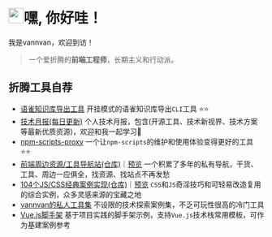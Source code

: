 <h1 align="left"><img src="https://raw.githubusercontent.com/iampavangandhi/iampavangandhi/master/gifs/Hi.gif" width="30px">嘿, 你好哇！</h1>

我是vannvan，欢迎到访！
> 一个爱折腾的<b>前端工程师</b>，长期主义和行动派。

## 折腾工具自荐

- [语雀知识库导出工具](https://github.com/vannvan/yuque-tools) 开挂模式的语雀知识库导出`CLI`工具  ⭐️⭐️
- [技术月报(每日更新)](https://github.com/vannvan/knowledge-garden/tree/master/Iteration/%E6%8A%80%E6%9C%AF%E6%9C%88%E6%8A%A5) 个人技术月报，包含(开源工具、技术新视界、技术方案等最新优质资源)，欢迎和我一起学习👀
- [npm-scripts-proxy](https://github.com/vannvan/npm-scripts-proxy) 一个让`npm-scripts`的维护和使用体验变得更好的工具 ⭐️⭐️
- [前端周边资源/工具导航站(仓库)](https://github.com/vannvan/adoerww/tree/master/nav-refactor)｜[预览](https://wwnav.netlify.app/) 一个积累了多年的私有导航，干货、工具、周边一应俱全，找资源、找站点不再发愁  
- [104个JS/CSS经典案例实现(仓库)](https://github.com/vannvan/web-explore-demo)｜[预览](https://vannvan.github.io/web-explore-demo/) `CSS`和`JS`奇淫技巧和可轻易改造复用的综合实例，众多灵感来源的宝藏之地  
- [vannvan的私人工具集](https://github.com/vannvan/adoerww) 不设限的技术探索案例集，不乏可玩性很高的冷门工具
- [Vue.js脚手架](https://github.com/vannvan/wwvue-cli) 基于项目实践的脚手架示例，支持`Vue.js`技术栈常用模板，可作为基建案例参考
<!-- - [Sukit CLI](https://github.com/vannvan/sukit-cli)`Sukit CLI`是一个前端开发命令行工具，旨在通过高拓展性的工具集灵活定义适配前端工程体系中所需的工具链...   -->

<!-- ## vannvan's秘密花园(戳👇图可入) -->
<!-- <a href="https://www.yuque.com/vannvan" target="_blank"><img src="https://p.ipic.vip/r894ol.png"></a> -->
<!-- MON JUN 19 2023 10:06:51 GMT+0800 (中国标准时间) -->